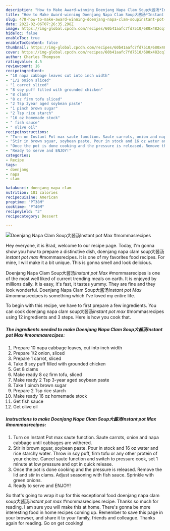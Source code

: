 ```yaml
---
description: "How to Make Award-winning Doenjang Napa Clam Soup大酱汤*Instant pot Max* #mommasrecipes"
title: "How to Make Award-winning Doenjang Napa Clam Soup大酱汤*Instant pot Max* #mommasrecipes"
slug: 478-how-to-make-award-winning-doenjang-napa-clam-soupinstant-pot-max-mommasrecipes
date: 2022-02-06T07:26:35.298Z
image: https://img-global.cpcdn.com/recipes/60b41aafc7fd7510/680x482cq70/doenjang-napa-clam-soup大酱汤instant-pot-max-mommasrecipes-recipe-main-photo.jpg
hideToc: false
enableToc: true
enableTocContent: false
thumbnail: https://img-global.cpcdn.com/recipes/60b41aafc7fd7510/680x482cq70/doenjang-napa-clam-soup大酱汤instant-pot-max-mommasrecipes-recipe-main-photo.jpg
cover: https://img-global.cpcdn.com/recipes/60b41aafc7fd7510/680x482cq70/doenjang-napa-clam-soup大酱汤instant-pot-max-mommasrecipes-recipe-main-photo.jpg
author: Charles Thompson
ratingvalue: 4.5
reviewcount: 16
recipeingredient:
- "10 napa cabbage leaves cut into inch width"
- "1/2 onion sliced"
- "1 carrot sliced"
- "8 soy puff filled with grounded chicken"
- "8 clams"
- "8 oz firm tofu sliced"
- "2 Tsp 3year aged soybean paste"
- "1 pinch brown sugar"
- "2 Tsp rice starch"
- "16 oz homemade stock"
- " fish sauce"
- " olive oil"
recipeinstructions:
- "Turn on Instant Pot max saute function. Saute carrots, onion and napa cabbage until cabbages are withered."
- "Stir in brown sguar, soybean paste. Pour in stock and 16 oz water and rice starchy water. Throw in soy puff, firm tofu or any other protein of your choice. Cancel saute function and switch to pressure cook, set 1 minute at low pressure and opt in quick release."
- "Once the pot is done cooking and the pressure is released. Remove the lid and stir in clams. Adjust seasoning with fish sauce. Sprinkle with green onions."
- "Ready to serve and ENJOY!"
categories:
- Recipe
tags:
- doenjang
- napa
- clam

katakunci: doenjang napa clam 
nutrition: 181 calories
recipecuisine: American
preptime: "PT38M"
cooktime: "PT40M"
recipeyield: "2"
recipecategory: Dessert

---
```



![Doenjang Napa Clam Soup大酱汤*Instant pot Max* #mommasrecipes](https://img-global.cpcdn.com/recipes/60b41aafc7fd7510/680x482cq70/doenjang-napa-clam-soup大酱汤instant-pot-max-mommasrecipes-recipe-main-photo.jpg)

Hey everyone, it is Brad, welcome to our recipe page. Today, I'm gonna show you how to prepare a distinctive dish, doenjang napa clam soup大酱汤*instant pot max* #mommasrecipes. It is one of my favorites food recipes. For mine, I will make it a bit unique. This is gonna smell and look delicious.



Doenjang Napa Clam Soup大酱汤*Instant pot Max* #mommasrecipes is one of the most well liked of current trending meals on earth. It is enjoyed by millions daily. It is easy, it's fast, it tastes yummy. They are fine and they look wonderful. Doenjang Napa Clam Soup大酱汤*Instant pot Max* #mommasrecipes is something which I've loved my entire life.


To begin with this recipe, we have to first prepare a few ingredients. You can cook doenjang napa clam soup大酱汤*instant pot max* #mommasrecipes using 12 ingredients and 3 steps. Here is how you cook that.

<!--inarticleads1-->

##### The ingredients needed to make Doenjang Napa Clam Soup大酱汤*Instant pot Max* #mommasrecipes:

1. Prepare 10 napa cabbage leaves, cut into inch width
1. Prepare 1/2 onion, sliced
1. Prepare 1 carrot, sliced
1. Take 8 soy puff filled with grounded chicken
1. Get 8 clams
1. Make ready 8 oz firm tofu, sliced
1. Make ready 2 Tsp 3-year aged soybean paste
1. Take 1 pinch brown sugar
1. Prepare 2 Tsp rice starch
1. Make ready 16 oz homemade stock
1. Get  fish sauce
1. Get  olive oil




<!--inarticleads2-->

##### Instructions to make Doenjang Napa Clam Soup大酱汤*Instant pot Max* #mommasrecipes:

1. Turn on Instant Pot max saute function. Saute carrots, onion and napa cabbage until cabbages are withered.
1. Stir in brown sguar, soybean paste. Pour in stock and 16 oz water and rice starchy water. Throw in soy puff, firm tofu or any other protein of your choice. Cancel saute function and switch to pressure cook, set 1 minute at low pressure and opt in quick release.
1. Once the pot is done cooking and the pressure is released. Remove the lid and stir in clams. Adjust seasoning with fish sauce. Sprinkle with green onions.
1. Ready to serve and ENJOY!



So that's going to wrap it up for this exceptional food doenjang napa clam soup大酱汤*instant pot max* #mommasrecipes recipe. Thanks so much for reading. I am sure you will make this at home. There's gonna be more interesting food in home recipes coming up. Remember to save this page in your browser, and share it to your family, friends and colleague. Thanks again for reading. Go on get cooking!
